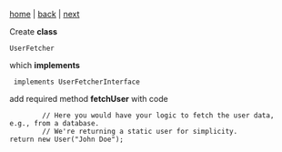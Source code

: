 [home](./page01.md) | [back](./page03.md) | [next](./page05.md)

Create **class**
```
UserFetcher
```
which **implements**
```
 implements UserFetcherInterface
```
add required method **fetchUser**
with code
```
        // Here you would have your logic to fetch the user data, e.g., from a database.
        // We're returning a static user for simplicity.
return new User("John Doe");
```


